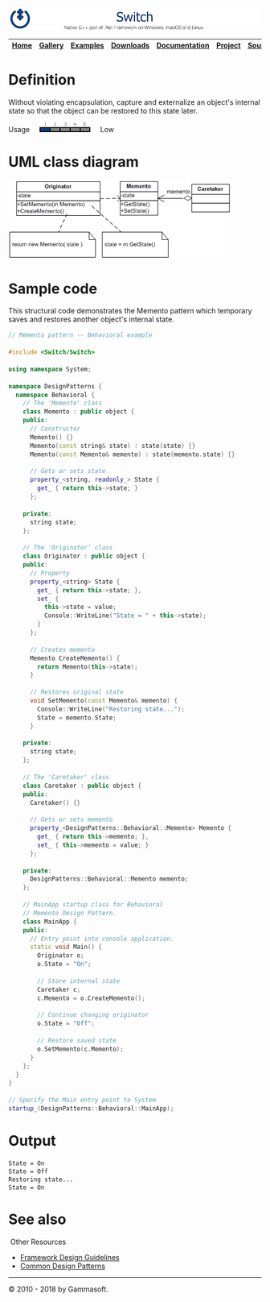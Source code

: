 ![Switch Header](Pictures/SwitchNativeC++port.png)

| [Home](Home.md) | [Gallery](Gallery.md) | [Examples](Examples.md) | [Downloads](Downloads.md) | [Documentation](Documentation.md) | [Project](https://sourceforge.net/projects/switchpro) | [Source](https://github.com/gammasoft71/switch) | [License](License.md) | [Contact](Contact.md) | [Gammasoft](https://gammasoft71.wixsite.com/gammasoft) |
|-----------------|-----------------------|-------------------------|-------------------------|-----------------------------------|-------------------------------------------------------|-------------------------------------------------|-----------------------|-----------------------|---------------------------------------------------------|

# Definition

Without violating encapsulation, capture and externalize an object's internal state so that the object can be restored to this state later.

Usage     ![Usage](Pictures/Usage1.png)     Low


# UML class diagram

![AbstractFactory](Pictures/DesignPatterns/memento.gif)

# Sample code

This structural code demonstrates the Memento pattern which temporary saves and restores another object's internal state.

```c++
// Memento pattern -- Behavioral example
 
#include <Switch/Switch>
 
using namespace System;
 
namespace DesignPatterns {
  namespace Behavioral {
    // The 'Memento' class
    class Memento : public object {
    public:
      // Constructor
      Memento() {}
      Memento(const string& state) : state(state) {}
      Memento(const Memento& memento) : state(memento.state) {}
      
      // Gets or sets state
      property_<string, readonly_> State {
        get_ { return this->state; }
      };
 
    private:
      string state;
    };
    
    // The 'Originator' class
    class Originator : public object {
    public:
      // Property
      property_<string> State {
        get_ { return this->state; },
        set_ {
          this->state = value;
          Console::WriteLine("State = " + this->state);
        }
      };
      
      // Creates memento
      Memento CreateMemento() {
        return Memento(this->state);
      }
      
      // Restores original state
      void SetMemento(const Memento& memento) {
        Console::WriteLine("Restoring state...");
        State = memento.State;
      }
 
    private:
      string state;
    };
    
    // The 'Caretaker' class
    class Caretaker : public object {
    public:
      Caretaker() {}
      
      // Gets or sets memento
      property_<DesignPatterns::Behavioral::Memento> Memento {
        get_ { return this->memento; },
        set_ { this->memento = value; }
      };
 
    private:
      DesignPatterns::Behavioral::Memento memento;
    };
 
    // MainApp startup class for Behavioral
    // Memento Design Pattern.
    class MainApp {
    public:
      // Entry point into console application.
      static void Main() {
        Originator o;
        o.State = "On";
        
        // Store internal state
        Caretaker c;
        c.Memento = o.CreateMemento();
        
        // Continue changing originator
        o.State = "Off";
        
        // Restore saved state
        o.SetMemento(c.Memento);
      }
    };
  }
}
 
// Specify the Main entry point to System
startup_(DesignPatterns::Behavioral::MainApp);
```

# Output

```
State = On
State = Off
Restoring state...
State = On
```

# See also
​
Other Resources

* [Framework Design Guidelines](FrameworkDesignGuidelines.md)
* [Common Design Patterns](CommonDesignPatterns.md)

______________________________________________________________________________________________

© 2010 - 2018 by Gammasoft.
